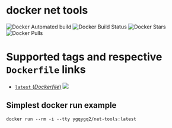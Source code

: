 # docker net tools

![Docker Automated build](https://img.shields.io/docker/cloud/automated/ygqygq2/net-tools.svg) ![Docker Build Status](https://img.shields.io/docker/cloud/build/ygqygq2/net-tools.svg) ![Docker Stars](https://img.shields.io/docker/stars/ygqygq2/net-tools.svg) ![Docker Pulls](https://img.shields.io/docker/pulls/ygqygq2/net-tools.svg)

# Supported tags and respective `Dockerfile` links

- [`latest` (*Dockerfile*)](https://github.com/ygqygq2/net-tools/blob/master/Dockerfile) [![](https://images.microbadger.com/badges/image/ygqygq2/net-tools.svg)](http://microbadger.com/images/ygqygq2/net-tools "Get your own image badge on microbadger.com")

## Simplest docker run example

```
docker run --rm -i --tty ygqygq2/net-tools:latest 
```

